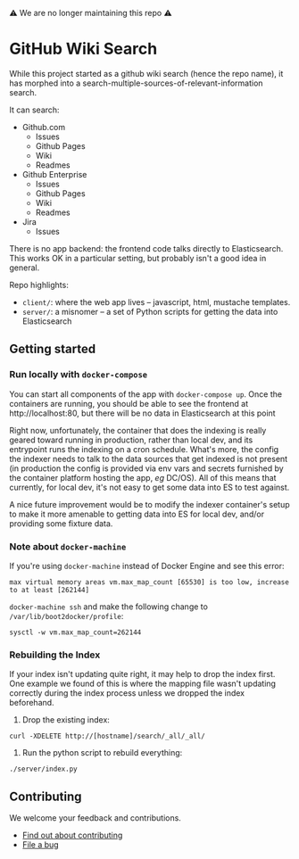 :warning: We are no longer maintaining this repo :warning:

# GitHub Wiki Search

While this project started as a github wiki search (hence the repo name),
it has morphed into a search-multiple-sources-of-relevant-information search.

It can search:
  * Github.com
    * Issues
    * Github Pages
    * Wiki
    * Readmes
  * Github Enterprise
    * Issues
    * Github Pages
    * Wiki
    * Readmes
  * Jira
    * Issues

There is no app backend: the frontend code talks directly to Elasticsearch.
This works OK in a particular setting, but probably isn't a good idea in general.

Repo highlights:

  * `client/`: where the web app lives – javascript, html, mustache templates.
  * `server/`: a misnomer – a set of Python scripts for getting the data into Elasticsearch

## Getting started

### Run locally with `docker-compose`

You can start all components of the app with `docker-compose up`. Once the
containers are running, you should be able to see the frontend at
http://localhost:80, but there will be no data in Elasticsearch at this
point

Right now, unfortunately, the container that does the indexing is
really geared toward running in production, rather than local dev, and its
entrypoint runs the indexing on a cron schedule. What's more, the config
the indexer needs to talk to the data sources that get indexed is not
present (in production the config is provided via env vars and secrets
furnished by the container platform hosting the app, _eg_ DC/OS). All of
this means that currently, for local dev, it's not easy to get some data
into ES to test against.

A nice future improvement would be to modify the indexer container's
setup to make it more amenable to getting data into ES for local dev,
and/or providing some fixture data.

### Note about `docker-machine`

If you're using `docker-machine` instead of Docker Engine and see this error:

```
max virtual memory areas vm.max_map_count [65530] is too low, increase to at least [262144]
```

`docker-machine ssh` and make the following change to `/var/lib/boot2docker/profile`:

```
sysctl -w vm.max_map_count=262144
```

### Rebuilding the Index

If your index isn't updating quite right, it may help to drop the index first.
One example we found of this is where the mapping file wasn't updating correctly
during the index process unless we dropped the index beforehand.

1. Drop the existing index:

```
curl -XDELETE http://[hostname]/search/_all/_all/
```

1. Run the python script to rebuild everything:

```
./server/index.py
```


## Contributing

We welcome your feedback and contributions.

- [Find out about contributing](https://github.com/cfpb/github-wiki-search/blob/master/CONTRIBUTING.md)
- [File a bug](https://github.com/cfpb/github-wiki-search/issues/new?body=%23%23%20URL%0D%0D%0D%23%23%20Actual%20Behavior%0D%0D%0D%23%23%20Expected%20Behavior%0D%0D%0D%23%23%20Steps%20to%20Reproduce%0D%0D%0D%23%23%20Screenshot&labels=bug)

